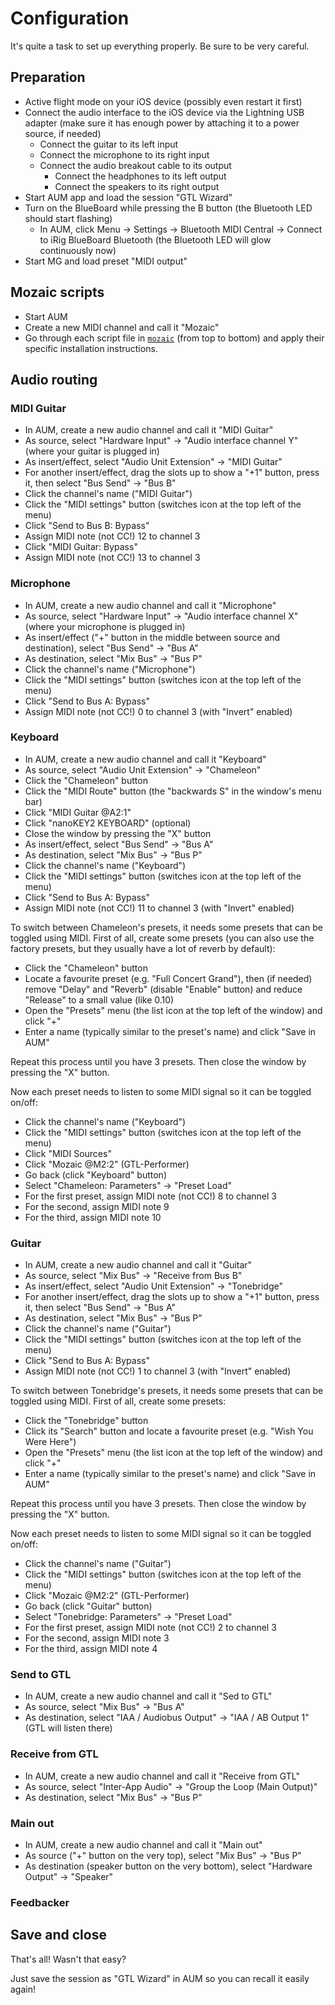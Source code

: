 # Configuration

It's quite a task to set up everything properly. Be sure to be very careful.

## Preparation

- Active flight mode on your iOS device (possibly even restart it first)
- Connect the audio interface to the iOS device via the Lightning USB adapter (make sure it has enough power by attaching it to a power source, if needed)
    - Connect the guitar to its left input
    - Connect the microphone to its right input
    - Connect the audio breakout cable to its output
        - Connect the headphones to its left output
        - Connect the speakers to its right output
- Start AUM app and load the session "GTL Wizard"
- Turn on the BlueBoard while pressing the B button (the Bluetooth LED should start flashing)
    - In AUM, click Menu -> Settings -> Bluetooth MIDI Central -> Connect to iRig BlueBoard Bluetooth (the Bluetooth LED will glow continuously now)
- Start MG and load preset "MIDI output"

## Mozaic scripts

- Start AUM
- Create a new MIDI channel and call it "Mozaic"
- Go through each script file in [`mozaic`](./mozaic) (from top to bottom) and apply their specific installation instructions.

## Audio routing

### MIDI Guitar

- In AUM, create a new audio channel and call it "MIDI Guitar"
- As source, select "Hardware Input" -> "Audio interface channel Y" (where your guitar is plugged in)
- As insert/effect, select "Audio Unit Extension" -> "MIDI Guitar"
- For another insert/effect, drag the slots up to show a "+1" button, press it, then select "Bus Send" -> "Bus B"
- Click the channel's name ("MIDI Guitar")
- Click the "MIDI settings" button (switches icon at the top left of the menu)
- Click "Send to Bus B: Bypass"
- Assign MIDI note (not CC!) 12 to channel 3
- Click "MIDI Guitar: Bypass"
- Assign MIDI note (not CC!) 13 to channel 3

### Microphone

- In AUM, create a new audio channel and call it "Microphone"
- As source, select "Hardware Input" -> "Audio interface channel X" (where your microphone is plugged in)
- As insert/effect ("+" button in the middle between source and destination), select "Bus Send" -> "Bus A"
- As destination, select "Mix Bus" -> "Bus P"
- Click the channel's name ("Microphone")
- Click the "MIDI settings" button (switches icon at the top left of the menu)
- Click "Send to Bus A: Bypass"
- Assign MIDI note (not CC!) 0 to channel 3 (with "Invert" enabled)

### Keyboard

- In AUM, create a new audio channel and call it "Keyboard"
- As source, select "Audio Unit Extension" -> "Chameleon"
- Click the "Chameleon" button
- Click the "MIDI Route" button (the "backwards S" in the window's menu bar)
- Click "MIDI Guitar @A2:1"
- Click "nanoKEY2 KEYBOARD" (optional)
- Close the window by pressing the "X" button
- As insert/effect, select "Bus Send" -> "Bus A"
- As destination, select "Mix Bus" -> "Bus P"
- Click the channel's name ("Keyboard")
- Click the "MIDI settings" button (switches icon at the top left of the menu)
- Click "Send to Bus A: Bypass"
- Assign MIDI note (not CC!) 11 to channel 3 (with "Invert" enabled)

To switch between Chameleon's presets, it needs some presets that can be toggled using MIDI. First of all, create some presets (you can also use the factory presets, but they usually have a lot of reverb by default):

- Click the "Chameleon" button
- Locate a favourite preset (e.g. "Full Concert Grand"), then (if needed) remove "Delay" and "Reverb" (disable "Enable" button) and reduce "Release" to a small value (like 0.10)
- Open the "Presets" menu (the list icon at the top left of the window) and click "+"
- Enter a name (typically similar to the preset's name) and click "Save in AUM"

Repeat this process until you have 3 presets. Then close the window by pressing the "X" button.

Now each preset needs to listen to some MIDI signal so it can be toggled on/off:

- Click the channel's name ("Keyboard")
- Click the "MIDI settings" button (switches icon at the top left of the menu)
- Click "MIDI Sources"
- Click "Mozaic @M2:2" (GTL-Performer)
- Go back (click "Keyboard" button)
- Select "Chameleon: Parameters" -> "Preset Load"
- For the first preset, assign MIDI note (not CC!) 8 to channel 3
- For the second, assign MIDI note 9
- For the third, assign MIDI note 10

### Guitar

- In AUM, create a new audio channel and call it "Guitar"
- As source, select "Mix Bus" -> "Receive from Bus B"
- As insert/effect, select "Audio Unit Extension" -> "Tonebridge"
- For another insert/effect, drag the slots up to show a "+1" button, press it, then select "Bus Send" -> "Bus A"
- As destination, select "Mix Bus" -> "Bus P"
- Click the channel's name ("Guitar")
- Click the "MIDI settings" button (switches icon at the top left of the menu)
- Click "Send to Bus A: Bypass"
- Assign MIDI note (not CC!) 1 to channel 3 (with "Invert" enabled)

To switch between Tonebridge's presets, it needs some presets that can be toggled using MIDI. First of all, create some presets:

- Click the "Tonebridge" button
- Click its "Search" button and locate a favourite preset (e.g. "Wish You Were Here")
- Open the "Presets" menu (the list icon at the top left of the window) and click "+"
- Enter a name (typically similar to the preset's name) and click "Save in AUM"

Repeat this process until you have 3 presets. Then close the window by pressing the "X" button.

Now each preset needs to listen to some MIDI signal so it can be toggled on/off:

- Click the channel's name ("Guitar")
- Click the "MIDI settings" button (switches icon at the top left of the menu)
- Click "Mozaic @M2:2" (GTL-Performer)
- Go back (click "Guitar" button)
- Select "Tonebridge: Parameters" -> "Preset Load"
- For the first preset, assign MIDI note (not CC!) 2 to channel 3
- For the second, assign MIDI note 3
- For the third, assign MIDI note 4

### Send to GTL

- In AUM, create a new audio channel and call it "Sed to GTL"
- As source, select "Mix Bus" -> "Bus A"
- As destination, select "IAA / Audiobus Output" -> "IAA / AB Output 1" (GTL will listen there)

### Receive from GTL

- In AUM, create a new audio channel and call it "Receive from GTL"
- As source, select "Inter-App Audio" -> "Group the Loop (Main Output)"
- As destination, select "Mix Bus" -> "Bus P"

### Main out

- In AUM, create a new audio channel and call it "Main out"
- As source ("+" button on the very top), select "Mix Bus" -> "Bus P"
- As destination (speaker button on the very bottom), select "Hardware Output" -> "Speaker"

### Feedbacker

## Save and close

That's all! Wasn't that easy?

Just save the session as "GTL Wizard" in AUM so you can recall it easily again!
